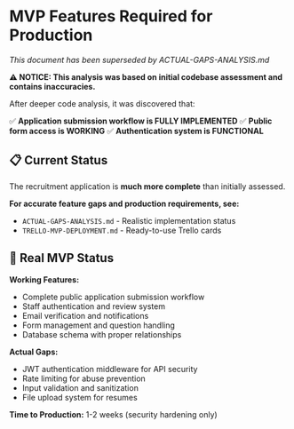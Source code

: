 # MVP Features Required for Production

*This document has been superseded by ACTUAL-GAPS-ANALYSIS.md*

**⚠️ NOTICE: This analysis was based on initial codebase assessment and contains inaccuracies.**

After deeper code analysis, it was discovered that:

✅ **Application submission workflow is FULLY IMPLEMENTED**
✅ **Public form access is WORKING** 
✅ **Authentication system is FUNCTIONAL**

## 📋 **Current Status**

The recruitment application is **much more complete** than initially assessed. 

**For accurate feature gaps and production requirements, see:**
- `ACTUAL-GAPS-ANALYSIS.md` - Realistic implementation status
- `TRELLO-MVP-DEPLOYMENT.md` - Ready-to-use Trello cards

## 🎯 **Real MVP Status**

**Working Features:**
- Complete public application submission workflow
- Staff authentication and review system  
- Email verification and notifications
- Form management and question handling
- Database schema with proper relationships

**Actual Gaps:**
- JWT authentication middleware for API security
- Rate limiting for abuse prevention
- Input validation and sanitization
- File upload system for resumes

**Time to Production:** 1-2 weeks (security hardening only)
